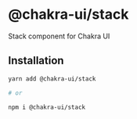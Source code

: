 # @chakra-ui/stack

Stack component for Chakra UI

## Installation

```sh
yarn add @chakra-ui/stack

# or

npm i @chakra-ui/stack
```

